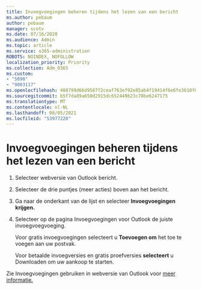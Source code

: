 ```yaml
---
title: Invoegvoegingen beheren tijdens het lezen van een bericht
ms.author: pebaum
author: pebaum
manager: scotv
ms.date: 07/16/2020
ms.audience: Admin
ms.topic: article
ms.service: o365-administration
ROBOTS: NOINDEX, NOFOLLOW
localization_priority: Priority
ms.collection: Adm_O365
ms.custom:
- "5890"
- "9003117"
ms.openlocfilehash: 488799d66d9587f2ceaf763ef92e85ab4f19414f6e6fe3610f0f9ff84d5ce0a1
ms.sourcegitcommit: b5f7da89a650d2915dc652449623c78be6247175
ms.translationtype: MT
ms.contentlocale: nl-NL
ms.lasthandoff: 08/05/2021
ms.locfileid: "53977220"
---
```

# <a name="how-to-manage-add-ins-while-reading-a-message"></a>Invoegvoegingen beheren tijdens het lezen van een bericht

1. Selecteer webversie van Outlook bericht.
    
2. Selecteer de drie puntjes (meer acties) boven aan het bericht.

3. Ga naar de onderkant van de lijst en selecteer **Invoegvoegingen krijgen.**
    
4. Selecteer op de pagina Invoegvoegingen voor Outlook de juiste invoegvoegvoeging.
    
    Voor gratis invoegvoegingen selecteert u **Toevoegen om** het toe te voegen aan uw postvak.
    
    Voor betaalde invoegversies en gratis proefversies **selecteert** u Downloaden om uw aankoop te starten.
    
Zie Invoegvoegingen gebruiken in webversie van Outlook voor [meer informatie.](https://support.microsoft.com/office/using-add-ins-in-outlook-on-the-web-8f2ce816-5df4-44a5-958c-f7f9d6dabdce)